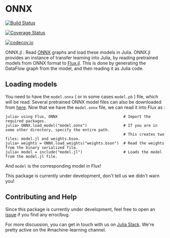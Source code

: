 # ONNX

[![Build Status](https://travis-ci.org/MikeInnes/ONNX.jl.svg?branch=master)](https://travis-ci.org/MikeInnes/ONNX.jl)

[![Coverage Status](https://coveralls.io/repos/MikeInnes/ONNX.jl/badge.svg?branch=master&service=github)](https://coveralls.io/github/MikeInnes/ONNX.jl?branch=master)

[![codecov.io](http://codecov.io/github/MikeInnes/ONNX.jl/coverage.svg?branch=master)](http://codecov.io/github/MikeInnes/ONNX.jl?branch=master)


ONNX.jl : Read [ONNX](https://onnx.ai/) graphs and load these models in Julia. ONNX.jl provides an instance of transfer learning into Julia, by reading pretrained models from ONNX format to [Flux.jl](https://github.com/FluxML/Flux.jl). This is done by generating the DataFlow graph from the model, and then reading it as Julia code.

## Loading models

You need to have the `model.onnx` ( or in some cases `model.pb` ) file,  which will be read. Several pretrained ONNX model files can also be downloaded from [here](https://github.com/onnx/models).  Now that we have the `model.onnx` file, we can read it into Flux as :

```
julia> using Flux, ONNX                             # Import the required packages.
julia> ONNX.load_model("model.onnx")                # If you are in some other directory, specify the entire path.
                                                    # This creates two files: model.jl and weights.bson.
julia> weights = ONNX.load_weights("weights.bson")  # Read the weights from the binary serialized file.
julia> model = include("model.jl")                  # Loads the model from the model.jl file.
```

And `model` is the corresponding model in Flux!

This package is currently under development, don't tell us we didn't warn you!

## Contributing and Help

Since this package is currently under development, feel free to open an [issue](https://github.com/FluxML/ONNX.jl/issues) if you find any error/bug. 

For more discussion, you can get in touch with us on [Julia Slack](https://slackinvite.julialang.org/). We're pretty active on the #machine-learning channel.